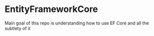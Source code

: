 # EntityFrameworkCore
Main goal of this repo is understanding how to use EF Core and all the subtlety of it
